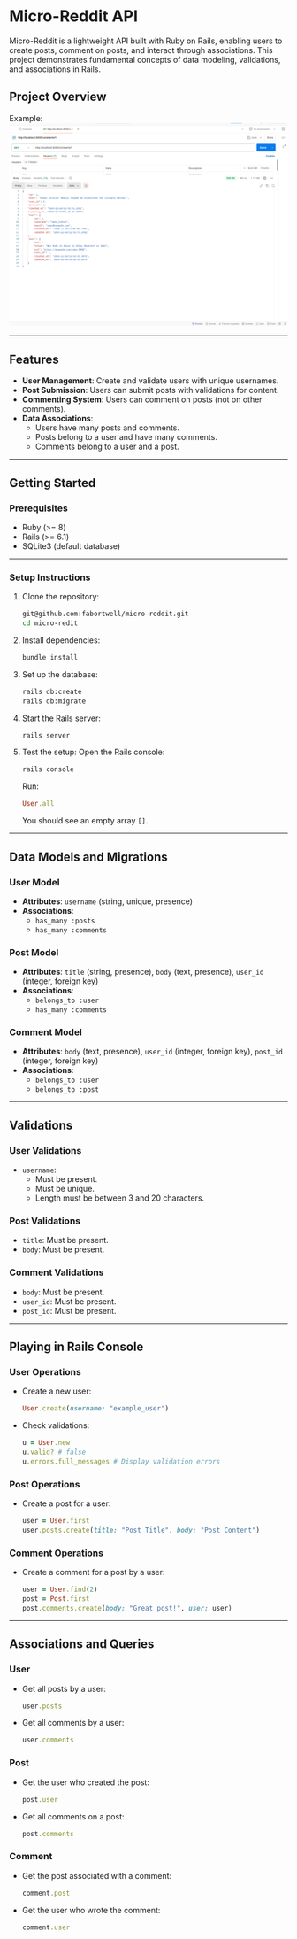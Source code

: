 
# Micro-Reddit API

Micro-Reddit is a lightweight API built with Ruby on Rails, enabling users to create posts, comment on posts, and interact through associations. This project demonstrates fundamental concepts of data modeling, validations, and associations in Rails.

## **Project Overview**

Example:
![API Results Diagram](app/assets/images/API.png)

---

## **Features**
- **User Management**: Create and validate users with unique usernames.
- **Post Submission**: Users can submit posts with validations for content.
- **Commenting System**: Users can comment on posts (not on other comments).
- **Data Associations**:
  - Users have many posts and comments.
  - Posts belong to a user and have many comments.
  - Comments belong to a user and a post.

---

## **Getting Started**

### **Prerequisites**
- Ruby (>= 8)
- Rails (>= 6.1)
- SQLite3 (default database)

---

### **Setup Instructions**

1. Clone the repository:
   ```bash
   git@github.com:fabortwell/micro-reddit.git
   cd micro-redit
   ```

2. Install dependencies:
   ```bash
   bundle install
   ```

3. Set up the database:
   ```bash
   rails db:create
   rails db:migrate
   ```

4. Start the Rails server:
   ```bash
   rails server
   ```

5. Test the setup:
   Open the Rails console:
   ```bash
   rails console
   ```
   Run:
   ```ruby
   User.all
   ```
   You should see an empty array `[]`.

---

## **Data Models and Migrations**

### **User Model**
- **Attributes**: `username` (string, unique, presence)
- **Associations**: 
  - `has_many :posts`
  - `has_many :comments`

### **Post Model**
- **Attributes**: `title` (string, presence), `body` (text, presence), `user_id` (integer, foreign key)
- **Associations**: 
  - `belongs_to :user`
  - `has_many :comments`

### **Comment Model**
- **Attributes**: `body` (text, presence), `user_id` (integer, foreign key), `post_id` (integer, foreign key)
- **Associations**: 
  - `belongs_to :user`
  - `belongs_to :post`

---

## **Validations**

### **User Validations**
- `username`:
  - Must be present.
  - Must be unique.
  - Length must be between 3 and 20 characters.

### **Post Validations**
- `title`: Must be present.
- `body`: Must be present.

### **Comment Validations**
- `body`: Must be present.
- `user_id`: Must be present.
- `post_id`: Must be present.

---

## **Playing in Rails Console**

### **User Operations**
- Create a new user:
  ```ruby
  User.create(username: "example_user")
  ```
- Check validations:
  ```ruby
  u = User.new
  u.valid? # false
  u.errors.full_messages # Display validation errors
  ```

### **Post Operations**
- Create a post for a user:
  ```ruby
  user = User.first
  user.posts.create(title: "Post Title", body: "Post Content")
  ```

### **Comment Operations**
- Create a comment for a post by a user:
  ```ruby
  user = User.find(2)
  post = Post.first
  post.comments.create(body: "Great post!", user: user)
  ```

---

## **Associations and Queries**

### **User**
- Get all posts by a user:
  ```ruby
  user.posts
  ```
- Get all comments by a user:
  ```ruby
  user.comments
  ```

### **Post**
- Get the user who created the post:
  ```ruby
  post.user
  ```
- Get all comments on a post:
  ```ruby
  post.comments
  ```

### **Comment**
- Get the post associated with a comment:
  ```ruby
  comment.post
  ```
- Get the user who wrote the comment:
  ```ruby
  comment.user
  ```



